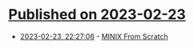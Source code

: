 # [Published on 2023-02-23](index.md)

* [2023-02-23, 22:27:06](https://lobste.rs/s/u0w1qc/minix_from_scratch) - [MINIX From Scratch](https://github.com/o-oconnell/minixfromscratch)

